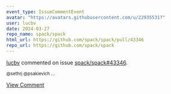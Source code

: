 ```yaml
---
event_type: IssueCommentEvent
avatar: "https://avatars.githubusercontent.com/u/22935531?"
user: lucbv
date: 2024-03-27
repo_name: spack/spack
html_url: https://github.com/spack/spack/pull/43346
repo_url: https://github.com/spack/spack
---
```


<a href='https://github.com/lucbv' target='_blank'>lucbv</a> commented on issue <a href='https://github.com/spack/spack/pull/43346' target='_blank'>spack/spack#43346</a>.

<small>@sethrj @psakievich ...</small>

<a href='https://github.com/spack/spack/pull/43346' target='_blank'>View Comment</a>
